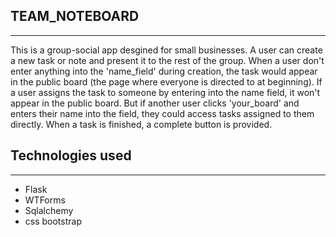 TEAM_NOTEBOARD
-----
-----

This is a group-social app desgined for small businesses. A user can create a new task or note and present it to the rest of the group. When a user don't enter anything into the 'name_field' during creation, the task would appear in the public board (the page where everyone is directed to at beginning). If a user assigns the task to someone by entering into the name field, it won't appear in the public board. But if another user clicks 'your_board' and enters their name into the field, they could access tasks assigned to them directly. When a task is finished, a complete button is provided.

Technologies used
-----
-----

- Flask
- WTForms
- Sqlalchemy
- css bootstrap
